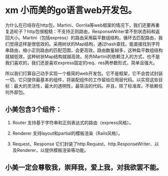 # xm 小而美的go语言web开发包。

为什么在已经存在http包，Martini、Gorrila等web框架的情况下，我们还要再重复造轮子？http包很粗糙：不支持正则路由，ResponseWriter拿不到状态码和返回大小。Martini（包括express）的路由采用扁平数组结构，循环去匹配路由，我们觉得这样是很低效的。采用树状的Map结构，通过hash查找，能直接找到字符串路由，缩小正则路由的匹配范围，会更高效。路由数量越多，这种扁平数组结构就越低效，这种树状Map结构就越高效。另外Martini的依赖注入的方式，也不是我们喜欢的，我们还是喜欢express固定的req、res两参数形式，简单且强大。

所以我们打算自己动手实现一个极简的web开发包。它不是框架，它不会尝试封装一切。它只提供最基本的组件，将装配组件的工作留给应用层代码。以实现这些目标：最大的灵活性，最大的透明性，最简洁的代码。并且，除了标准库，不依赖任何外部包。

## 小美包含3个组件：

1. Router 支持基于字符串和正则表达式的路由（express风格）。

2. Renderer 支持layout和partial的模板渲染（Rails风格）。

3. Request、Response 它们封装了http.Request、http.ResponseWriter、以及Renderer，以提供模板渲染等功能。

## 小美一定会尊敬我，崇拜我，爱上我，对我欲罢不能。

